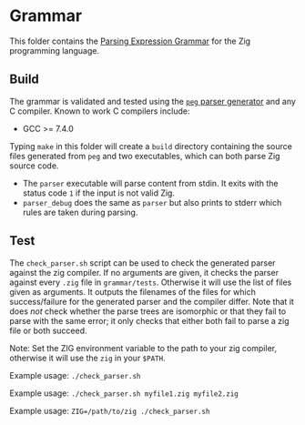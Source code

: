# Grammar

This folder contains the
[Parsing Expression Grammar](https://en.wikipedia.org/wiki/Parsing_expression_grammar)
for the Zig programming language.

## Build

The grammar is validated and tested using the
[`peg` parser generator](http://piumarta.com/software/peg/)
and any C compiler. Known to work C compilers include:

 * GCC >= 7.4.0

Typing `make` in this folder will create a `build` directory containing the
source files generated from `peg` and two executables, which can both parse Zig
source code.

* The `parser` executable will parse content from stdin. It exits with the
  status code `1` if the input is not valid Zig.
* `parser_debug` does the same as `parser` but also prints to stderr which
  rules are taken during parsing.

## Test

The `check_parser.sh` script can be used to check the generated parser against
the zig compiler. If no arguments are given, it checks the parser against every `.zig` file
in `grammar/tests`. Otherwise it will use the list of files given as arguments. It outputs the
filenames of the files for which success/failure for the generated parser and the compiler differ.
Note that it does *not* check whether the parse trees are isomorphic or that they fail to parse
with the same error; it only checks that either both fail to parse a zig file or both succeed.

Note: Set the ZIG environment variable to the path to your zig compiler, otherwise it will
use the `zig` in your `$PATH`.

Example usage: `./check_parser.sh`

Example usage: `./check_parser.sh myfile1.zig myfile2.zig`

Example usage: `ZIG=/path/to/zig ./check_parser.sh`
